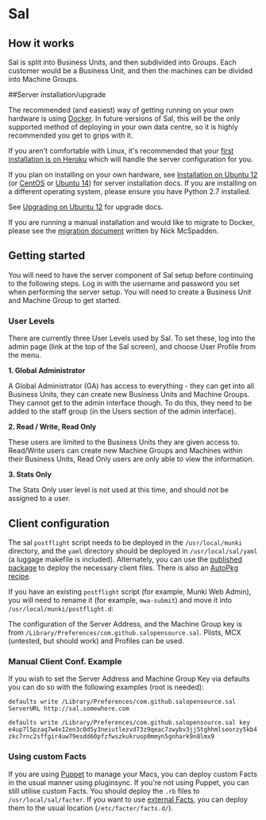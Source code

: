 # Sal

## How it works

Sal is split into Business Units, and then subdivided into Groups. Each customer would be a Business Unit, and then the machines can be divided into Machine Groups.

##Server installation/upgrade

The recommended (and easiest) way of getting running on your own hardware is using [Docker](https://github.com/salopensource/sal/blob/master/docs/Docker.md). In future versions of Sal, this will be the only supported method of deploying in your own data centre, so it is highly recommended you get to grips with it.

If you aren't comfortable with Linux, it's recommended that your [first installation is on Heroku](https://github.com/salopensource/sal/blob/master/docs/Deploying_on_Heroku.md) which will handle the server configuration for you.

If you plan on installing on your own hardware, see [Installation on Ubuntu 12](https://github.com/salopensource/sal/blob/master/docs/Installation_on_Ubuntu_12.md) (or [CentOS](https://github.com/salopensource/sal/blob/master/docs/Installation_on_CentOS6.md) or [Ubuntu 14](https://github.com/salopensource/sal/blob/master/docs/Installation_on_Ubuntu_14.md)) for server installation docs. If you are installing on a different operating system, please ensure you have Python 2.7 installed.

See [Upgrading on Ubuntu 12](https://github.com/salopensource/sal/blob/master/docs/Upgrading_on_Ubuntu_12.md) for upgrade docs.

If you are running a manual installation and would like to migrate to Docker, please see the [migration document](https://github.com/salopensource/sal/blob/master/docs/DockerMigration.md) written by Nick McSpadden.

## Getting started

You will need to have the server component of Sal setup before continuing to the following steps. Log in with the username and password you set when performing the server setup. You will need to create a Business Unit and Machine Group to get started.

### User Levels

There are currently three User Levels used by Sal. To set these, log into the admin page (link at the top of the Sal screen), and choose User Profile from the menu.

**1. Global Administrator**

A Global Administrator (GA) has access to everything - they can get into all Business Units, they can create new Business Units and Machine Groups. They cannot get to the admin interface though. To do this, they need to be added to the staff group (in the Users section of the admin interface).

**2. Read / Write, Read Only**

These users are limited to the Business Units they are given access to. Read/Write users can create new Machine Groups and Machines within their Business Units, Read Only users are only able to view the information.

**3. Stats Only**

The Stats Only user level is not used at this time, and should *not* be assigned to a user.

## Client configuration

The sal ``postflight`` script needs to be deployed in the ``/usr/local/munki`` directory, and the ``yaml`` directory should be deployed in ``/usr/local/sal/yaml`` (a luggage makefile is included). Alternately, you can use the [published package](https://github.com/salopensource/sal-scripts/releases/latest) to deploy the necessary client files. There is also an [AutoPkg recipe](https://github.com/autopkg/grahamgilbert-recipes/tree/master/Sal).

If you have an existing ``postflight`` script (for example, Munki Web Admin), you will need to rename it (for example, ``mwa-submit``) and move it into ``/usr/local/munki/postflight.d``:

The configuration of the Server Address, and the Machine Group key is from ``/Library/Preferences/com.github.salopensource.sal``. Plists, MCX (untested, but should work) and Profiles can be used.

### Manual Client Conf. Example

If you wish to set the Server Address and Machine Group Key via defaults you can do so with the following examples (root is needed):

``defaults write /Library/Preferences/com.github.salopensource.sal ServerURL http://sal.somewhere.com``

``defaults write /Library/Preferences/com.github.salopensource.sal key e4up7l5pzaq7w4x12en3c0d5y3neiutlezvd73z9qeac7zwybv3jj5tghhmlseorzy5kb4zkc7rnc2sffgir4uw79esdd60pfzfwszkukruop0mmyn5gnhark9n8lmx9``

### Using custom Facts

If you are using [Puppet](http://puppetlabs.com) to manage your Macs, you can deploy custom Facts in the usual manner using pluginsync. If you're not using Puppet, you can still utilise custom Facts. You should deploy the ``.rb`` files to ``/usr/local/sal/facter``. If you want to use [external Facts](http://docs.puppetlabs.com/guides/custom_facts.html#external-facts), you can deploy them to the usual location (``/etc/facter/facts.d/``).
